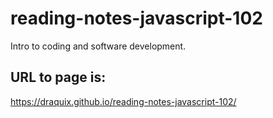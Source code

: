 # reading-notes-javascript-102
Intro to coding and software development.


## URL to page is:
https://draquix.github.io/reading-notes-javascript-102/
